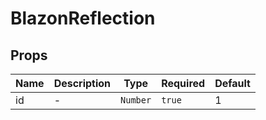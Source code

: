 # BlazonReflection

## Props

<!-- @vuese:BlazonReflection:props:start -->
|Name|Description|Type|Required|Default|
|---|---|---|---|---|
|id|-|`Number`|`true`|1|

<!-- @vuese:BlazonReflection:props:end -->



